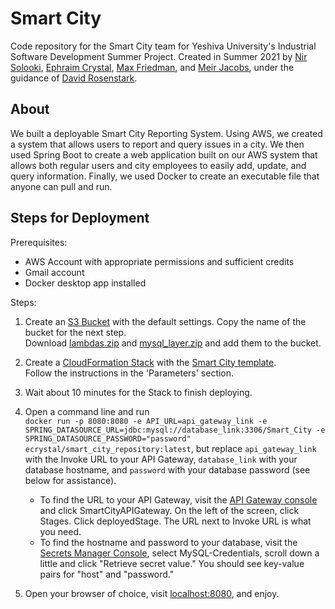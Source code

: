 # Smart City

Code repository for the Smart City team for Yeshiva University's Industrial Software Development Summer Project. Created in Summer 2021 by [Nir Solooki](https://www.linkedin.com/in/nir-solooki-018702204/), [Ephraim Crystal](https://www.linkedin.com/in/ephraim-crystal-429a8020a/), [Max Friedman](https://www.linkedin.com/in/max-friedman-98a77a205/), and [Meir Jacobs](https://www.linkedin.com/in/jordan-meir-jacobs/), under the guidance of [David Rosenstark](https://www.linkedin.com/in/david-rosenstark-3b070b8/).

## About
We built a deployable Smart City Reporting System. Using AWS, we created a system that allows users to report and query issues in a city. We then used Spring Boot to create a web application built on our AWS system that allows both regular users and city employees to easily add, update, and query information. Finally, we used Docker to create an executable file that anyone can pull and run.

## Steps for Deployment

Prerequisites: 
- AWS Account with appropriate permissions and sufficient credits
- Gmail account
- Docker desktop app installed

Steps:
1. Create an [S3 Bucket](https://s3.console.aws.amazon.com/s3/home) with the default settings. Copy the name of the bucket for the next step.\
Download [lambdas.zip](https://github.com/meirjacobs/Smart-City/blob/main/CloudFormation/lambdas.zip) and [mysql_layer.zip](https://github.com/meirjacobs/Smart-City/blob/main/CloudFormation/mysql_layer.zip) and add them to the bucket.

2. Create a [CloudFormation Stack](https://console.aws.amazon.com/cloudformation/home) with the [Smart City template](https://github.com/meirjacobs/Smart-City/blob/main/CloudFormation/smart_city_template.yml).\
Follow the instructions in the 'Parameters' section.

3. Wait about 10 minutes for the Stack to finish deploying.

4. Open a command line and run\
`docker run -p 8080:8080 -e API_URL=api_gateway_link -e SPRING_DATASOURCE_URL=jdbc:mysql://database_link:3306/Smart_City -e SPRING_DATASOURCE_PASSWORD="password" ecrystal/smart_city_repository:latest`, but replace `api_gateway_link` with the Invoke URL to your API Gateway, `database_link` with your database hostname, and `password` with your database password (see below for assistance).
    * To find the URL to your API Gateway, visit the [API Gateway console](https://console.aws.amazon.com/apigateway/main/apis) and click SmartCityAPIGateway. On the left of the screen, click Stages. Click deployedStage. The URL next to Invoke URL is what you need.
    * To find the hostname and password to your database, visit the [Secrets Manager Console](https://console.aws.amazon.com/secretsmanager/home), select MySQL-Credentials, scroll down a little and click "Retrieve secret value." You should see key-value pairs for "host" and "password."

5. Open your browser of choice, visit [localhost:8080](https://localhost:8080), and enjoy.